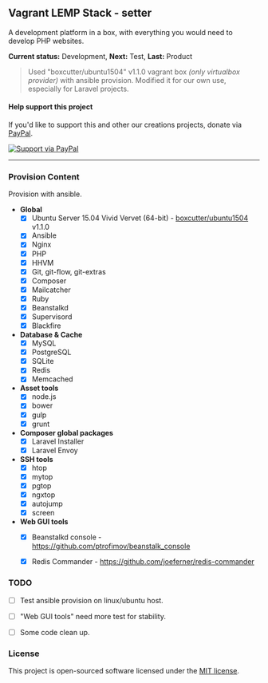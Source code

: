 ## Vagrant LEMP Stack - setter

A development platform in a box, with everything you would need to develop PHP websites.

**Current status:** Development, **Next:** Test, **Last:** Product

> Used "boxcutter/ubuntu1504" v1.1.0 vagrant box *(only virtualbox provider)* with ansible provision. Modified it for our own use, especially for Laravel projects. 

#### Help support this project
If you'd like to support this and other our creations projects, donate via [PayPal][paypal-donate-url].

[![Support via PayPal][paypal-donate-img]][paypal-donate-url]


----------


### Provision Content
Provision with ansible.

- **Global**
	- [x] Ubuntu Server 15.04 Vivid Vervet (64-bit) - [boxcutter/ubuntu1504](https://atlas.hashicorp.com/boxcutter/boxes/ubuntu1504) v1.1.0
	- [x] Ansible
	- [x] Nginx
	- [x] PHP
	- [x] HHVM
	- [x] Git, git-flow, git-extras
	- [x] Composer
	- [x] Mailcatcher
	- [x] Ruby
	- [x] Beanstalkd
	- [x] Supervisord
	- [x] Blackfire
- **Database & Cache**
	- [x] MySQL
	- [x] PostgreSQL
	- [x] SQLite
	- [x] Redis
	- [x] Memcached
- **Asset tools**
	- [x] node.js
	- [x] bower
	- [x] gulp
	- [x] grunt
- **Composer global packages**
	- [x] Laravel Installer
	- [x] Laravel Envoy
- **SSH tools**
	- [x] htop
	- [x] mytop
	- [x] pgtop
	- [x] ngxtop
	- [x] autojump
	- [x] screen
- **Web GUI tools**
	- [x] Beanstalkd console - https://github.com/ptrofimov/beanstalk_console
	- [x] Redis Commander - https://github.com/joeferner/redis-commander


### TODO
- [ ] Test ansible provision on linux/ubuntu host.
- [ ] "Web GUI tools" need more test for stability.
- [ ] Some code clean up.


### License
This project is open-sourced software licensed under the [MIT license][mit-url].



[paypal-donate-img]: https://img.shields.io/badge/PayPal-donate-brightgreen.svg?style=flat-square
[paypal-donate-url]: http://bit.ly/donateAngelside

[mit-url]: http://opensource.org/licenses/MIT
